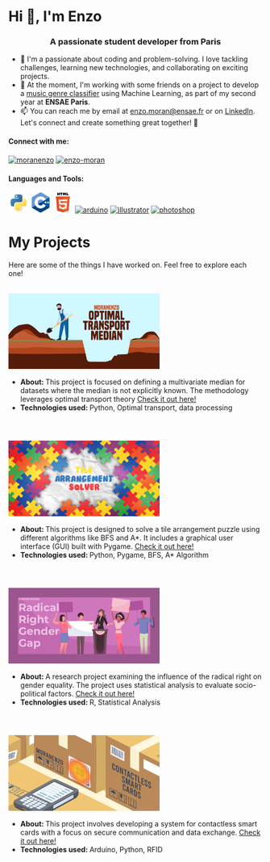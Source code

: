<h1 align="left">Hi 👋, I'm Enzo</h1>
<h3 align="center">A passionate student developer from Paris</h3>

- 👋 I'm a passionate about coding and problem-solving. I love tackling challenges, learning new technologies, and collaborating on exciting projects.
- 🎵 At the moment, I'm working with some friends on a project to develop a [music genre classifier](https://github.com/moranenzo/PY-Music-Genre-Classifier) using Machine Learning, as part of my second year at **ENSAE Paris**.
- 📫 You can reach me by email at enzo.moran@ensae.fr or on [LinkedIn](https://www.linkedin.com/in/enzo-moran-66b7ba283/). Let's connect and create something great together! 🚀

<h4 align="left">Connect with me:</h3>
<p align="left">
<a href="https://www.linkedin.com/in/moranenzo/" target="blank"><img align="center" src="https://img.icons8.com/?size=512&id=13930&format=png" alt="moranenzo" height="50" width="50" /></a>
<a href="mailto:enzo.moran@ensae.fr" target="blank"><img align="center" src="https://cdn-icons-png.flaticon.com/128/10505/10505896.png" alt="enzo-moran" height="40" width="40" /></a>
</p>

<h4 align="left">Languages and Tools:</h3>
<p align="left">
  <a href="https://www.python.org" target="_blank" rel="noreferrer"><img src="https://raw.githubusercontent.com/devicons/devicon/master/icons/python/python-original.svg" alt="python" width="40" height="40"/></a>
  <a href="https://www.w3schools.com/cpp/" target="_blank" rel="noreferrer"><img src="https://raw.githubusercontent.com/devicons/devicon/master/icons/cplusplus/cplusplus-original.svg" alt="cplusplus" width="40" height="40"/></a>
  <a href="https://www.w3.org/html/" target="_blank" rel="noreferrer"><img src="https://raw.githubusercontent.com/devicons/devicon/master/icons/html5/html5-original-wordmark.svg" alt="html5" width="40" height="40"/></a>
  <a href="https://www.arduino.cc/" target="_blank" rel="noreferrer"><img src="https://cdn.worldvectorlogo.com/logos/arduino-1.svg" alt="arduino" width="40" height="40"/></a>
  <a href="https://www.adobe.com/in/products/illustrator.html" target="_blank" rel="noreferrer"><img src="https://upload.wikimedia.org/wikipedia/commons/thumb/f/fb/Adobe_Illustrator_CC_icon.svg/1200px-Adobe_Illustrator_CC_icon.svg.png" alt="illustrator" width="40" height="40"/></a>
  <a href="https://www.photoshop.com/en" target="_blank" rel="noreferrer"><img src="https://upload.wikimedia.org/wikipedia/commons/thumb/a/af/Adobe_Photoshop_CC_icon.svg/512px-Adobe_Photoshop_CC_icon.svg.png" alt="photoshop" width="40" height="40"/></a>
</p>

<h1 align="left">My Projects</h1>

<p>Here are some of the things I have worked on. Feel free to explore each one!</p>

</br>

<div style="margin-bottom: 40px;">
  <a href="https://github.com/moranenzo/PY-Optimal-Transport-Median">
    <img src="social_previews/social_preview_otm.png" alt="Optimal Transport Median" height="150"></a>
  <ul>
      <li><strong>About: </strong>This project is focused on defining a multivariate median for datasets where the median is not explicitly known. The methodology leverages optimal transport theory <a href="https://github.com/moranenzo/PY-Optimal-Transport-Median" target="_blank">Check it out here!</a></li>
      <li><strong>Technologies used: </strong>Python, Optimal transport, data processing</li>
  </ul>
</div>

</br>

<div style="margin-bottom: 40px;">
  <a href="https://github.com/moranenzo/PY-Tile-Arrangement-Solver">
    <img src="social_previews/social_preview_tas.png" alt="Tile Arrangement Solver" height="150"></a>
  <ul>
      <li><strong>About: </strong>This project is designed to solve a tile arrangement puzzle using different algorithms like BFS and A*. It includes a graphical user interface (GUI) built with Pygame. <a href="https://github.com/moranenzo/PY-Tile-Arrangement-Solver" target="_blank">Check it out here!</a></li>
      <li><strong>Technologies used: </strong>Python, Pygame, BFS, A* Algorithm</li>
  </ul>
</div>

</br>

<div style="margin-bottom: 40px;">
  <a href="https://github.com/moranenzo/SAS-Radical-Right-Gender-Gap">
    <img src="social_previews/social_preview_rrgg.png" alt="Radical Right and Gender Gap" height="150"></a>
  <ul>
      <li><strong>About: </strong>A research project examining the influence of the radical right on gender equality. The project uses statistical analysis to evaluate socio-political factors. <a href="https://github.com/moranenzo/SAS-Radical-Right-Gender-Gap" target="_blank">Check it out here!</a></li>
      <li><strong>Technologies used: </strong>R, Statistical Analysis</li>
  </ul>
</div>

</br>

<div style="margin-bottom: 40px;">
  <a href="https://github.com/moranenzo/TIPE-Contactless-Smart-Cards">
    <img src="social_previews/social_preview_rfid.png" alt="Contactless Smart Cards" height="150"></a>
  <ul>
      <li><strong>About: </strong>This project involves developing a system for contactless smart cards with a focus on secure communication and data exchange. <a href="https://github.com/moranenzo/TIPE-Contactless-Smart-Cards" target="_blank">Check it out here!</a></li>
      <li><strong>Technologies used: </strong>Arduino, Python, RFID</li>
  </ul>
</div>
